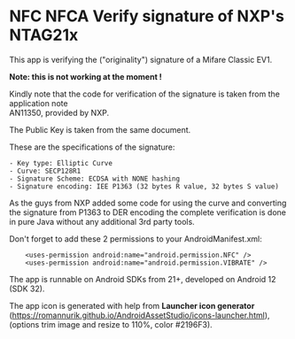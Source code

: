 # NFC NFCA Verify signature of NXP's NTAG21x

This app is verifying the ("originality") signature of a Mifare Classic EV1. 

**Note: this is not working at the moment !**

Kindly note that the code for verification of the signature is taken from the application note  
AN11350, provided by NXP.

The Public Key is taken from the same document.

These are the specifications of the signature:
```plaintext
- Key type: Elliptic Curve
- Curve: SECP128R1
- Signature Scheme: ECDSA with NONE hashing
- Signature encoding: IEE P1363 (32 bytes R value, 32 bytes S value)
```

As the guys from NXP added some code for using the curve and converting the signature from P1363 to 
DER encoding the complete verification is done in pure Java without any additional 3rd party 
tools.

Don't forget to add these 2 permissions to your AndroidManifest.xml:
```plaintext
    <uses-permission android:name="android.permission.NFC" />
    <uses-permission android:name="android.permission.VIBRATE" />
```

The app is runnable on Android SDKs from 21+, developed on Android 12 (SDK 32).   

The app icon is generated with help from **Launcher icon generator** 
(https://romannurik.github.io/AndroidAssetStudio/icons-launcher.html), 
(options trim image and resize to 110%, color #2196F3).
